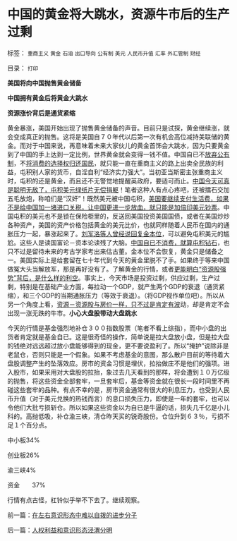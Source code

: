 # 中国的黄金将大跳水，资源牛市后的生产过剩

标签： `重商主义` `黄金` `石油` `出口导向` `公有制` `美元` `人民币升值` `汇率` `外汇管制` `财经` 

目录： `打印`

**美国将向中国抛售黄金储备**

**中国拥有黄金后将黄金大跳水**

**资源涨价背后是通货紧缩**



黄金暴涨，美国开始出现了抛售黄金储备的声音。目前只是试探，黄金继续涨，就会变成真正的抛售。这将是美国自７０年代以后第一次有机会高位减持美联储的黄金。而对于中国来说，再意味着未来大家伙儿的黄金首饰会大跳水，因为只要黄金到了中国的手上达到一定比例，世界黄金就会变得一钱不值。中国自已不[放弃公有制](../../../2010/9/21/人道，人道主义和民粹.md)，不[将消费的选择权归还国民](../../../2010/7/4/民主就是把消费权归还国民.md)，就只能一直在重商主义的路上出卖全民族的利益，屯积别人家的货币，自淫自利“经济实力强大”。当初亚当斯密主张重商主义时，屯积的还是黄金，而且还不无警觉地提醒英政府，要适可而止。[中国今天可真是聪明无敌了，屯积美元绿纸片无偿捐躯](../../../2010/10/8/谢国忠的货币和汇率的常识错误.md)！笔者这种人有点心疼吧，还被擂石交加五毛放炮，称咱们是“汉奸”！既然美元被中国屯积，[美国要继续支付生活费，如果不是给中国加一堵进口关税，让中国更进一步放血，就只能是加倍印美元钞票](../../../2008/9/16/人民币升值不以中国意志为转移.md)。中国屯积的美元也不是锁在保险柜里的，反送回美国投资美国国债，或者在美国炒炒各种资产，美国的资产价格包括黄金的美元比价，也就同样随着人民币在国内的通胀压力一起，暴涨起来了。[刘军洛等人曾经说回复金本位](../../../2008/9/2/不喜欢张五常，朗咸平，宋鸿兵，刘军洛等人的阴谋论.md)，可以避免屯积美元的尴尬。这些人是读国富论－资本论读残了大脑。[中国自已不消费，就算屯积钻石](../../../2010/7/9/中国不消费人民币将永远低估养美国懒人.md)，也只不过是留待未来的考古学家考出来估古董。金本位不会恢复，黄金只是储备之一。美国实际上是给套留在七十年代到今天的黄金里脱不了手。如果终于等来中国做冤大头当解放军，那是再好没有了。了解黄金的行情，或者[更能明白“资源股强势”背后，是什么样的利空](../../../2010/5/13/通胀中房子保值？资源股保值？.md)。事实上，今天市场是投资过剩，供应过剩，生产过剩，特别是在基础产业方面，每拉动一个GDP，就产生两个GDP的衰退（通货紧缩），和三个GDP的当期通胀压力（等效于衰退）。（将GDP视作单位吧）。所以从另一个角度上看，[资源－资源股与房价一样，只不过是肯定有波](../../../2010/10/8/房产税利好房价；低房价主义，高房价信仰和高税收主义.md)动，却是肯定不会出现一涨无跌的牛市。**小心大盘股带动大盘跳水**

今天的行情是基金强烈地补仓３００指数股票（笔者不看上综指），而中小盘的出货者肯定就是基金自已。这是很奇怪的操作，简单说是拉大盘放小盘，但是拉大盘的钱绝对远远超过放小盘能够得到的现金，更不要说盈利了。所以“掩护”说除非是老鼠仓，否则只能是一个假象。如果不考虑基金的意图，那么散户目前的等待着大盘股调整产生的坠落效应。房市的资金习惯是埋伏，拉抬做庄不是他们的强项。进入股市，如果采用对大盘股的拉抬，象过去几天看到的那样，将会遭到１０万亿级的抛售，将这些资金全部套牢，一旦套牢后，基金等资金就在很长一段时间里不再碰这些套牢的品种。有点不幸的是，房市资金通常有很大的利息压力，也受到人民币升值（对于美元兑换的热钱而言）的息口损失压力，即使是一年的套牢，也可以令他们大批亏损斩仓。所以如果这些资金以为自已是牛逼的话，损失几千亿是小儿科的。高抛低吸，补仓渝三峡，清仓昨天买的锐奇股份。仓位升到６３％，亏损不足１个百分点。

中小板34%

创业板26%

渝三峡4%

资金　　37%



行情有点古怪，杠铃似乎举不下去了。继续观察。

前一篇：[在左右意识形态中难以自拨的进步分子](../../../2010/10/13/在左右意识形态中难以自拨的进步分子.md)

后一篇：[人权利益和意识形态泾渭分明](../../../2010/10/14/人权利益和意识形态泾渭分明.md)